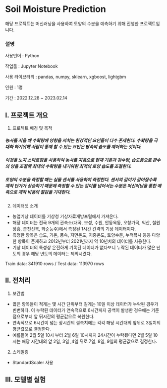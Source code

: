 Soil Moisture Prediction
===========
해당 프로젝트는 머신러닝을 사용하여 토양의 수분을 예측하기 위해 진행한 프로젝트입니다.

### 설명

사용언어 : Python

작업툴 : Jupyter Notebook

사용 라이브러리 : pandas, numpy, sklearn, xgboost, lightgbm

인원 : 1명

기간 : 2022.12.28 ~ 2023.02.14

I. 프로젝트 개요
---------
1. 프로젝트 배경 및 목적
##### 농사를 지을 때 수확량에 영향을 끼치는 환경적인 요인들이 다수 존재한다. 수확량을 극대화 하기위해 사람이 통제 할 수 있는 요인은 땅속의 습도를 제어하는 것이다.
##### 이것을 노지 스마트팜을 사용하여 농사를 지음으로 현재 기온과 강수량, 습도등으로 관수의 양을 조절해 최대의 수확량을 내기위한 최적의 토양 습도를 조절한다.
##### 토양의 수분을 측정할 때는 실물 센서를 사용하여 측정한다. 센서의 길이가 길어질수록 제작 단가가 상승하기 때문에 측정할 수 있는 깊이를 넘어서는 수분은 머신러닝을 통한 예측으로 제작 비용의 절감을 기대한다.

2. 데이터셋 소개

* 농업기상 데이터를 기상청 기상자료개방포털에서 가져온다.
* 해당 데이터는 전국 9개의 관측소(대곡, 보성, 수원, 안동옥동, 오창가곡, 익산, 철원장흥, 춘천신북, 화순능주)에서 측정된 1시간 간격의 기상 데이터이다.
* 측정한 항목은 습도, 기온, 풍속, 지면온도, 지중온도, 토양수분, 누적복사 등등 다양한 항목이 존재하고 2012년부터 2021년까지 약 10년치의 데이터를 사용한다.
* 기상 데이터의 특성상 온전하게 기록된 데이터가 없다보니 누락된 데이터가 많은 년도의 경우 해당 년도의 데이터는 제외시켰다.

Train data: 341910 rows / Test data: 113970 rows

II. 전처리
--------
1. 보간법

* 많은 항목들이 적게는 몇 시간 단위부터 길게는 10일 이상 데이터가 누락된 경우가 빈번하다. 이 누락된 데이터가 연속적으로 6시간까지 공백이 발생한 경우에는 기준점으로부터 앞 뒤시간의 평균값으로 복원한다.
* 연속적으로 6시간이 넘는 장시간의 결측치에는 각각 해당 시간대의 앞뒤로 3일치의 평균값으로 결정한다.
* 예를들어 2월 5일 10시 부터 2월 6일 10시까지 24시간이 누락됬다면 2월 5일 10시는 해당 시간대의 앞 2일, 3일 ,4일 뒤로 7일, 8일, 9일의 평균값으로 결정한다.

2. 스케일링

* StandardScaler 사용
  
III. 모델별 실험
--------

